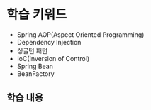 # 학습 키워드

- Spring AOP(Aspect Oriented Programming)
- Dependency Injection
- 싱글턴 패턴
- IoC(Inversion of Control)
- Spring Bean
- BeanFactory

## 학습 내용
